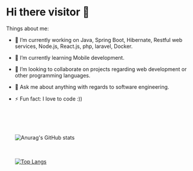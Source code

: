 # Hi there visitor 👋
     
Things about me:

   - 🔭 I’m currently working on Java, Spring Boot, Hibernate, Restful web services, Node.js, React.js, php, laravel, Docker.
   - 🌱 I’m currently learning Mobile development.
   - 👯 I’m looking to collaborate on projects regarding web development or other programming languages.
   - 💬 Ask me about anything with regards to software engineering.
   - ⚡ Fun fact: I love to code :))
       

     <br><br><br><br>
     ![Anurag's GitHub stats](https://github-readme-stats.vercel.app/api?username=Thecoder0012&show_icons=true&theme=radical)
     
     <br><br>
     [![Top Langs](https://github-readme-stats.vercel.app/api/top-langs/?username=Thecoder0012&layout=compact)](https://github.com/anuraghazra/github-readme-stats)




